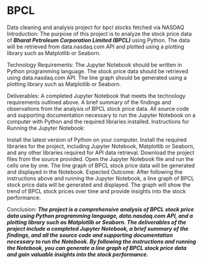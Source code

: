 # BPCL
Data cleaning and analysis project for bpcl stocks fetched via NASDAQ 
Introduction:
The purpose of this project is to analyze the stock price data of ___Bharat Petroleum Corporation Limited (BPCL)___ using Python. The data will be retrieved from data.nasdaq.com API and plotted using a plotting library such as Matplotlib or Seaborn.

Technology Requirements:
The Jupyter Notebook should be written in Python programming language. The stock price data should be retrieved using data.nasdaq.com API. The line graph should be generated using a plotting library such as Matplotlib or Seaborn.

Deliverables:
A completed Jupyter Notebook that meets the technology requirements outlined above. A brief summary of the findings and observations from the analysis of BPCL stock price data. All source code and supporting documentation necessary to run the Jupyter Notebook on a computer with Python and the required libraries installed. Instructions for Running the Jupyter Notebook:

Install the latest version of Python on your computer. Install the required libraries for the project, including Jupyter Notebook, Matplotlib or Seaborn, and any other libraries required for API data retrieval. Download the project files from the source provided. Open the Jupyter Notebook file and run the cells one by one. The line graph of BPCL stock price data will be generated and displayed in the Notebook. Expected Outcome: After following the instructions above and running the Jupyter Notebook, a line graph of BPCL stock price data will be generated and displayed. The graph will show the trend of BPCL stock prices over time and provide insights into the stock performance.

Conclusion:
___The project is a comprehensive analysis of BPCL stock price data using Python programming language, data.nasdaq.com API, and a plotting library such as Matplotlib or Seaborn. The deliverables of the project include a completed Jupyter Notebook, a brief summary of the findings, and all the source code and supporting documentation necessary to run the Notebook. By following the instructions and running the Notebook, you can generate a line graph of BPCL stock price data and gain valuable insights into the stock performance.___
